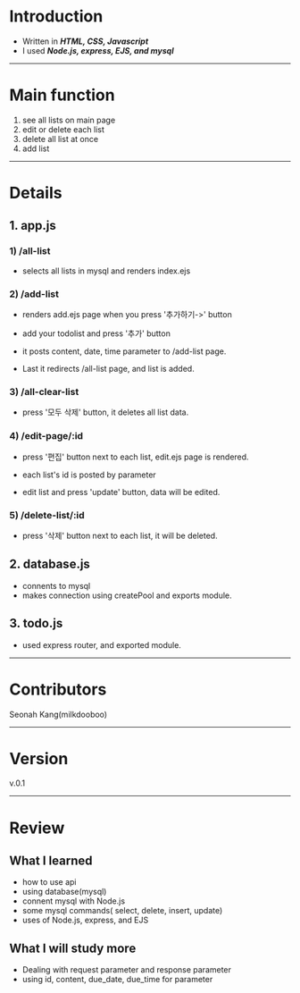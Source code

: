 # __Introduction__

* Written in ___HTML, CSS, Javascript___
* I used ___Node.js, express, EJS, and mysql___

---
# __Main function__

1. see all lists on main page
2. edit or delete each list
3. delete all list at once
4. add list

---
# __Details__

## 1. app.js

   ### 1) /all-list
   * selects all lists in mysql and renders index.ejs
   
   ### 2) /add-list
   * renders add.ejs page when you press '추가하기->' button

   * add your todolist and press '추가' button

   * it posts content, date, time parameter to /add-list page.
   
   * Last it redirects /all-list page, and list is added.

   ### 3) /all-clear-list
   * press '모두 삭제' button, it deletes all list data.

   ### 4) /edit-page/:id
   * press '편집' button next to each list, edit.ejs page is rendered.
   
   * each list's id is posted by parameter
   
   * edit list and press 'update' button, data will be edited.

  ### 5) /delete-list/:id 
   * press '삭제' button next to each list, it will be deleted.


## 2. database.js
   * connents to mysql
   * makes connection using createPool and exports module.

## 3. todo.js
   * used express router, and exported module.

---

# __Contributors__
Seonah Kang(milkdooboo)

---

# __Version__
v.0.1

---

# __Review__

## What I learned
* how to use api 
* using database(mysql)
* connent mysql with Node.js
* some mysql commands( select, delete, insert, update)
* uses of Node.js, express, and EJS
                                          
## What I will study more
* Dealing with request parameter and response parameter
* using id, content, due_date, due_time for parameter
  
   
